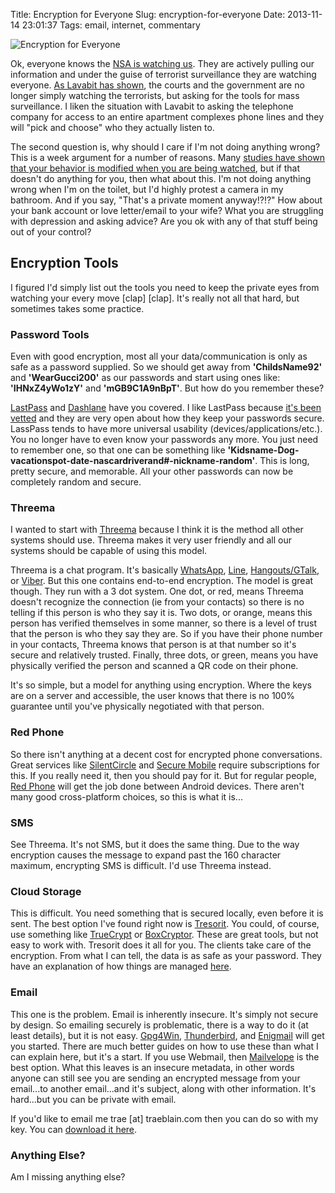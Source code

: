Title: Encryption for Everyone
Slug: encryption-for-everyone
Date: 2013-11-14 23:01:37
Tags: email, internet, commentary

![Encryption for Everyone]({filename}../static/images/2013/security-lock.jpg "Encryption for Everyone")

Ok, everyone knows the [NSA is watching us][1].  They are actively pulling our information and under the guise of terrorist surveillance they are watching everyone.  [As Lavabit has shown][2], the courts and the government are no longer simply watching the terrorists, but asking for the tools for mass surveillance.  I liken the situation with Lavabit to asking the telephone company for access to an entire apartment complexes phone lines and they will "pick and choose" who they actually listen to.

The second question is, why should I care if I'm not doing anything wrong?  This is a week argument for a number of reasons.  Many [studies have shown that your behavior is modified when you are being watched][3], but if that doesn't do anything for you, then what about this.  I'm not doing anything wrong when I'm on the toilet, but I'd highly protest a camera in my  bathroom.  And if you say, "That's a private moment anyway!?!?"  How about your bank account or love letter/email to your wife?  What you are struggling with depression and asking advice?  Are you ok with any of that stuff being out of your control?

## Encryption Tools

I figured I'd simply list out the tools you need to keep the private eyes from watching your every move \[clap\] \[clap\].  It's really not all that hard, but sometimes takes some practice.

### Password Tools

Even with good encryption, most all your data/communication is only as safe as a password supplied.  So we should get away from **'ChildsName92'** and **'WearGucci200'** as our passwords and start using ones like: **'IHNxZ4yWo1zY'** and **'mGB9C1A9nBpT'**.  But how do you remember these?

[LastPass][] and [Dashlane][] have you covered.  I like LastPass because [it's been vetted][src] and they are very open about how they keep your passwords secure.  LassPass tends to have more universal usability (devices/applications/etc.).  You no longer have to even know your passwords any more.  You just need to remember one, so that one can be something like **'Kidsname-Dog-vacationspot-date-nascardriverand#-nickname-random'**.  This is long, pretty secure, and memorable.  All your other passwords can now be completely random and secure.

### Threema

I wanted to start with [Threema][] because I think it is the method all other systems should use.  Threema makes it very user friendly and all our systems should be capable of using this model.

Threema is a chat program.  It's basically [WhatsApp][], [Line][], [Hangouts/GTalk][hangouts], or [Viber][].  But this one contains end-to-end encryption.  The model is great though.  They run with a 3 dot system.  One dot, or red, means Threema doesn't recognize the connection (ie from your contacts) so there is no telling if this person is who they say it is.  Two dots, or orange, means this person has verified themselves in some manner, so there is a level of trust that the person is who they say they are.  So if you have their phone number in your contacts, Threema knows that person is at that number so it's secure and relatively trusted.  Finally, three dots, or green, means you have physically verified the person and scanned a QR code on their phone.

It's so simple, but a model for anything using encryption.  Where the keys are on a server and accessible, the user knows that there is no 100% guarantee until you've physically negotiated with that person.

### Red Phone

So there isn't anything at a decent cost for encrypted phone conversations.  Great services like [SilentCircle][] and [Secure Mobile][securemobile] require subscriptions for this.  If you really need it, then you should pay for it.  But for regular people, [Red Phone][red] will get the job done between Android devices.  There aren't many good cross-platform choices, so this is what it is...

### SMS

See Threema.  It's not SMS, but it does the same thing.  Due to the way encryption causes the message to expand past the 160 character maximum, encrypting SMS is difficult. I'd use Threema instead.

### Cloud Storage

This is difficult.  You need something that is secured locally, even before it is sent.  The best option I've found right now is [Tresorit][].  You could, of course, use something like [TrueCrypt][] or [BoxCryptor][].  These are great tools, but not easy to work with.  Tresorit does it all for you.  The clients take care of the encryption.  From what I can tell, the data is as safe as your password.  They have an explanation of how things are managed [here][tresoritpass].

### Email

This one is the problem.  Email is inherently insecure.  It's simply not secure by design.  So emailing securely is problematic, there is a way to do it (at least details), but it is not easy.  [Gpg4Win][], [Thunderbird][], and [Enigmail][] will get you started.  There are much better guides on how to use these than what I can explain here, but it's a start.  If you use Webmail, then [Mailvelope][] is the best option.  What this leaves is an insecure metadata, in other words anyone can still see you are sending an encrypted message from your email...to another email...and it's subject, along with other information.  It's hard...but you can be private with email.

If you'd like to email me trae \[at\] traeblain.com then you can do so with my key.  You can [download it here][pgpkey].

### Anything Else?

Am I missing anything else?

[1]: http://www.foxnews.com/tech/2013/06/26/declassified-govt-report-details-decades-nsa-computer-spying/
[2]: http://arstechnica.com/tech-policy/2013/10/lavabit-defied-order-for-snowdens-login-info-then-govt-asked-for-sites-ssl-key/
[3]: http://io9.com/5813160/people-under-surveillance-are-more-likely-to-condemn-bad-behavior-in-others
[threema]: http://threema.ch/
[whatsapp]: http://www.whatsapp.com/
[line]: http://line.naver.jp/en/
[hangouts]: http://google.com/hangouts/
[viber]: https://www.viber.com/
[silentcircle]: https://silentcircle.com/
[securemobile]: http://www.securemobile.com/
[red]: https://whispersystems.org/
[tresorit]: https://register.tresorit.com/download?mode=1&ref=UCtnuV
[truecrypt]: http://www.truecrypt.org/
[boxcryptor]: http://www.boxcryptor.com/
[tresoritpass]: https://support.tresorit.com/entries/23577091-How-is-my-password-managed-in-Tresorit-
[pgpkey]: http://traeblain.com/dl/PGPkeyTraeBlain.asc
[lastpass]: http://www.lastpass.com/
[dashlane]: http://www.dashlane.com/
[src]: http://blog.lastpass.com/2010/07/lastpass-gets-green-light-from-security.html
[Gpg4Win]: http://gpg4win.org/
[Thunderbird]: https://www.mozilla.org/en-US/thunderbird
[Enigmail]: http://www.enigmail.net/
[Mailvelope]: http://www.mailvelope.com/
